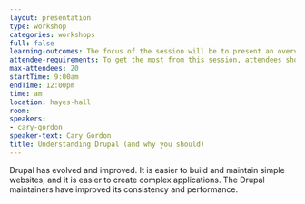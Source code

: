 ```yaml
---
layout: presentation
type: workshop
categories: workshops
full: false
learning-outcomes: The focus of the session will be to present an overview of how modern Drupal sites are constructed and maintained, with emphasis on the use of Composer to build the site. We will cover the capabilities inbuilt to Drupal Core, and the most frequently employed contributed modules.
attendee-requirements: To get the most from this session, attendees should have a laptop. For windows users, I suggest that they install WSL. Locked down institutional computers might not work that well. General familiarity with the command line will be handy.
max-attendees: 20
startTime: 9:00am
endTime: 12:00pm
time: am
location: hayes-hall
room:
speakers:
- cary-gordon
speaker-text: Cary Gordon
title: Understanding Drupal (and why you should)
---
```

Drupal has evolved and improved. It is easier to build and maintain simple websites, and it is easier to create complex applications. The Drupal maintainers have improved its consistency and performance.
